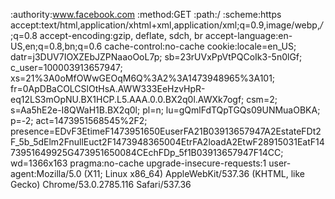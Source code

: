 :authority:www.facebook.com
:method:GET
:path:/
:scheme:https
accept:text/html,application/xhtml+xml,application/xml;q=0.9,image/webp,*/*;q=0.8
accept-encoding:gzip, deflate, sdch, br
accept-language:en-US,en;q=0.8,bn;q=0.6
cache-control:no-cache
cookie:locale=en_US; datr=j3DUV7IOXZEbJZPNaaoOoL7p; sb=23rUVxPpVtPQCoIk3-5n0lGf; c_user=100003913657947; xs=21%3A0oMfOWwGEOqM6Q%3A2%3A1473948965%3A101; fr=0ApDBaCOLCSlOtHsA.AWW333EeHzvHpR-eq12LS3mOpNU.BX1HCP.L5.AAA.0.0.BX2q0l.AWXk7ogf; csm=2; s=Aa5hE2e-I8QWaH1B.BX2q0l; pl=n; lu=gQmlFdTQpTGQs09UNMuaOBKA; p=-2; act=1473951568545%2F2; presence=EDvF3EtimeF1473951650EuserFA21B03913657947A2EstateFDt2F_5b_5dElm2FnullEuct2F1473948365004EtrFA2loadA2EtwF28915031EatF1473951649925G473951650084CEchFDp_5f1B03913657947F14CC; wd=1366x163
pragma:no-cache
upgrade-insecure-requests:1
user-agent:Mozilla/5.0 (X11; Linux x86_64) AppleWebKit/537.36 (KHTML, like Gecko) Chrome/53.0.2785.116 Safari/537.36
